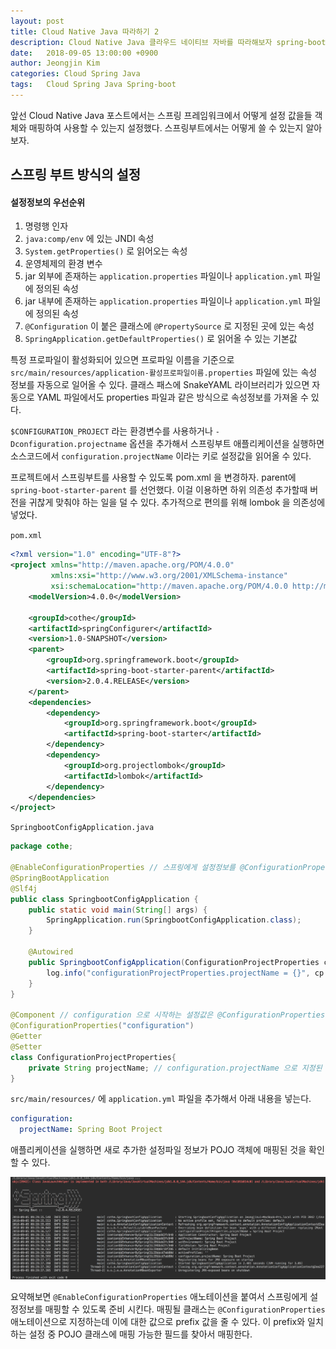 ```yaml
---
layout: post
title: Cloud Native Java 따라하기 2
description: Cloud Native Java 클라우드 네이티브 자바를 따라해보자 spring-boot 스프링부트
date:   2018-09-05 13:00:00 +0900
author: Jeongjin Kim
categories: Cloud Spring Java
tags:	Cloud Spring Java Spring-boot
---
```


<script async src="https://pagead2.googlesyndication.com/pagead/js/adsbygoogle.js"></script>
<!-- 컨텐츠내 -->
<ins class="adsbygoogle"
     style="display:block"
     data-ad-client="ca-pub-3234744071843247"
     data-ad-slot="1671969273"
     data-ad-format="auto"
     data-full-width-responsive="true"></ins>
<script>
     (adsbygoogle = window.adsbygoogle || []).push({});
</script>

앞선 Cloud Native Java 포스트에서는 스프링 프레임워크에서 어떻게 설정 값을들 객체와 매핑하여 사용할 수 있는지 설정했다. 스프링부트에서는 어떻게 쓸 수 있는지 알아보자.

## 스프링 부트 방식의  설정
#### 설정정보의 우선순위
1. 명령행 인자
2. `java:comp/env` 에 있는 JNDI 속성
3. `System.getProperties()` 로 읽어오는 속성
4. 운영체제의 환경 변수
5. jar 외부에 존재하는 `application.properties` 파일이나 `application.yml` 파일에 정의된 속성
6. jar 내부에 존재하는 `application.properties` 파일이나 `application.yml` 파일에 정의된 속성
7. `@Configuration` 이 붙은 클래스에 `@PropertySource` 로 지정된 곳에 있는 속성
8. `SpringApplication.getDefaultProperties()` 로 읽어올 수 있는 기본값

특정 프로파일이 활성화되어 있으면 프로파일 이름을 기준으로 `src/main/resources/application-활성프로파일이름.properties` 파일에 있는 속성 정보를 자동으로 일어올 수 있다.
클래스 패스에 SnakeYAML 라이브러리가 있으면 자동으로 YAML 파일에서도 properties 파일과 같은 방식으로 속성정보를 가져올 수 있다.

`$CONFIGURATION_PROJECT` 라는 환경변수를 사용하거나 `-Dconfiguration.projectname` 옵션을 추가해서 스프링부트 애플리케이션을 실행하면 소스코드에서 `configuration.projectName` 이라는 키로 설정값을 읽어올 수 있다.

프로젝트에서 스프링부트를 사용할 수 있도록 pom.xml 을 변경하자. parent에 `spring-boot-starter-parent` 를 선언했다. 이걸 이용하면 하위 의존성 추가할때 버전을 귀찮게 맞춰야 하는 일을 덜 수 있다. 추가적으로 편의를 위해 lombok 을 의존성에 넣었다.

`pom.xml`

```xml
<?xml version="1.0" encoding="UTF-8"?>
<project xmlns="http://maven.apache.org/POM/4.0.0"
         xmlns:xsi="http://www.w3.org/2001/XMLSchema-instance"
         xsi:schemaLocation="http://maven.apache.org/POM/4.0.0 http://maven.apache.org/xsd/maven-4.0.0.xsd">
    <modelVersion>4.0.0</modelVersion>

    <groupId>cothe</groupId>
    <artifactId>springConfigurer</artifactId>
    <version>1.0-SNAPSHOT</version>
    <parent>
        <groupId>org.springframework.boot</groupId>
        <artifactId>spring-boot-starter-parent</artifactId>
        <version>2.0.4.RELEASE</version>
    </parent>
    <dependencies>
        <dependency>
            <groupId>org.springframework.boot</groupId>
            <artifactId>spring-boot-starter</artifactId>
        </dependency>
        <dependency>
            <groupId>org.projectlombok</groupId>
            <artifactId>lombok</artifactId>
        </dependency>
    </dependencies>
</project>
```
`SpringbootConfigApplication.java`

```java
package cothe;

@EnableConfigurationProperties // 스프링에게 설정정보를 @ConfigurationProperties 가 붙은 POJO 에 매핑하라고 알려줌
@SpringBootApplication
@Slf4j
public class SpringbootConfigApplication {
    public static void main(String[] args) {
        SpringApplication.run(SpringbootConfigApplication.class);
    }

    @Autowired
    public SpringbootConfigApplication(ConfigurationProjectProperties cp){
        log.info("configurationProjectProperties.projectName = {}", cp.getProjectName());
    }
}

@Component // configuration 으로 시작하는 설정값은 @ConfigurationProperties("configuration") 이 붙은 빈에 매핑됨
@ConfigurationProperties("configuration")
@Getter
@Setter
class ConfigurationProjectProperties{
    private String projectName; // configuration.projectName 으로 지정된 설정값이 할당 됨
}
```

`src/main/resources/` 에 `application.yml` 파일을 추가해서 아래 내용을 넣는다.

```yml
configuration:
  projectName: Spring Boot Project
```

애플리케이션을 실행하면 새로 추가한 설정파일 정보가 POJO 객체에 매핑된 것을 확인 할 수 있다.

![](/assets/2018-09-05-cloud-native-java-2/2018-09-05-cloud-native-java-2_093225.png)

요약해보면 `@EnableConfigurationProperties` 애노테이션을 붙여서 스프링에게 설정정보를 매핑할 수 있도록 준비 시킨다. 매핑될 클래스는 `@ConfigurationProperties` 애노테이션으로 지정하는데 이에 대한 값으로 prefix 값을 줄 수 있다. 이 prefix와 일치하는 설정 중 POJO 클래스에 매핑 가능한 필드를 찾아서 매핑한다.